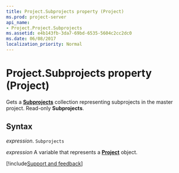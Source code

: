 ```yaml
---
title: Project.Subprojects property (Project)
ms.prod: project-server
api_name:
- Project.Project.Subprojects
ms.assetid: e4b143fb-3da7-69bd-6535-5604c2cc2dc0
ms.date: 06/08/2017
localization_priority: Normal
---
```



# Project.Subprojects property (Project)

Gets a  **[Subprojects](Project.Subproject.md)** collection representing subprojects in the master project. Read-only **Subprojects**.


## Syntax

_expression_. `Subprojects`

_expression_ A variable that represents a **[Project](project.project.md)** object.

[!include[Support and feedback](~/includes/feedback-boilerplate.md)]